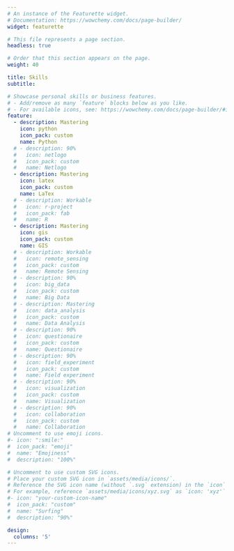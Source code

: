 ```yaml
---
# An instance of the Featurette widget.
# Documentation: https://wowchemy.com/docs/page-builder/
widget: featurette

# This file represents a page section.
headless: true

# Order that this section appears on the page.
weight: 40

title: Skills
subtitle:

# Showcase personal skills or business features.
# - Add/remove as many `feature` blocks below as you like.
# - For available icons, see: https://wowchemy.com/docs/page-builder/#icons
feature:
  - description: Mastering
    icon: python
    icon_pack: custom
    name: Python
  # - description: 90%
  #   icon: netlogo
  #   icon_pack: custom
  #   name: Netlogo
  - description: Mastering
    icon: latex
    icon_pack: custom
    name: LaTex
  # - description: Workable
  #   icon: r-project
  #   icon_pack: fab
  #   name: R
  - description: Mastering
    icon: gis
    icon_pack: custom
    name: GIS
  # - description: Workable
  #   icon: remote_sensing
  #   icon_pack: custom
  #   name: Remote Sensing
  # - description: 90%
  #   icon: big_data
  #   icon_pack: custom
  #   name: Big Data
  # - description: Mastering
  #   icon: data_analysis
  #   icon_pack: custom
  #   name: Data Analysis
  # - description: 90%
  #   icon: questionaire
  #   icon_pack: custom
  #   name: Questionaire
  # - description: 90%
  #   icon: field_experiment
  #   icon_pack: custom
  #   name: Field experiment
  # - description: 90%
  #   icon: visualization
  #   icon_pack: custom
  #   name: Visualization
  # - description: 90%
  #   icon: collaboration
  #   icon_pack: custom
  #   name: Collaboration
# Uncomment to use emoji icons.
#- icon: ":smile:"
#  icon_pack: "emoji"
#  name: "Emojiness"
#  description: "100%"

# Uncomment to use custom SVG icons.
# Place your custom SVG icon in `assets/media/icons/`.
# Reference the SVG icon name (without `.svg` extension) in the `icon` field.
# For example, reference `assets/media/icons/xyz.svg` as `icon: 'xyz'`
#- icon: "your-custom-icon-name"
#  icon_pack: "custom"
#  name: "Surfing"
#  description: "90%"

design:
  columns: '5'
---
```

